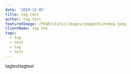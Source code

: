 ```yaml
---
date: '2019-12-05'
title: tag test
author: tag test
featuredImage: /PEAR/static/images/imageofcutedog.jpeg
clientName: tag tes
tags:
  - tag
  - test
  - tag
  - test
---
```

tagtesttagtest
